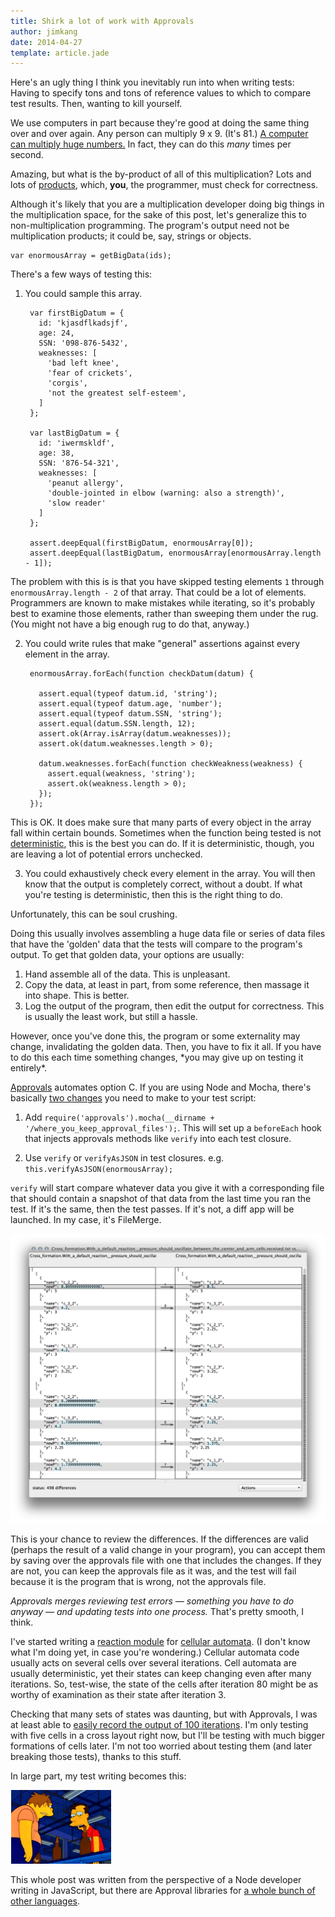 ```yaml
---
title: Shirk a lot of work with Approvals
author: jimkang
date: 2014-04-27
template: article.jade
---
```


Here's an ugly thing I think you inevitably run into when writing tests: Having to specify tons and tons of reference values to which to compare test results. Then, wanting to kill yourself.

<span class="more"></span>

We use computers in part because they're good at doing the same thing over and over again. Any person can multiply 9 x 9. (It's 81.) [A computer can multiply huge numbers.](https://www.youtube.com/watch?v=tUY1k7B7hgM#t=00m50s) In fact, they can do this *many* times per second.

Amazing, but what is the by-product of all of this multiplication? Lots and lots of <a href="http://en.wikipedia.org/wiki/Product_(Mathematics)">products</a>, which, __you__, the programmer, must check for correctness.

Although it's likely that you are a multiplication developer doing big things in the multiplication space, for the sake of this post, let's generalize this to non-multiplication programming. The program's output need not be multiplication products; it could be, say, strings or objects.

    var enormousArray = getBigData(ids);

There's a few ways of testing this:

1. You could sample this array.

        var firstBigDatum = {
          id: 'kjasdflkadsjf',
          age: 24,
          SSN: '098-876-5432',
          weaknesses: [
            'bad left knee',
            'fear of crickets',
            'corgis',
            'not the greatest self-esteem',
          ]
        };

        var lastBigDatum = {
          id: 'iwermskldf',
          age: 38,
          SSN: '876-54-321',
          weaknesses: [
            'peanut allergy',
            'double-jointed in elbow (warning: also a strength)',
            'slow reader'
          ]
        };

        assert.deepEqual(firstBigDatum, enormousArray[0]);
        assert.deepEqual(lastBigDatum, enormousArray[enormousArray.length - 1]);
The problem with this is is that you have skipped testing elements `1` through `enormousArray.length - 2` of that array. That could be a lot of elements. Programmers are known to make mistakes while iterating, so it's probably best to examine those elements, rather than sweeping them under the rug. (You might not have a big enough rug to do that, anyway.)

2. You could write rules that make "general" assertions against every element in the array.

        enormousArray.forEach(function checkDatum(datum) {

          assert.equal(typeof datum.id, 'string');
          assert.equal(typeof datum.age, 'number');
          assert.equal(typeof datum.SSN, 'string');
          assert.equal(datum.SSN.length, 12);
          assert.ok(Array.isArray(datum.weaknesses));
          assert.ok(datum.weaknesses.length > 0);

          datum.weaknesses.forEach(function checkWeakness(weakness) {
            assert.equal(weakness, 'string');
            assert.ok(weakness.length > 0);
          });
        });
This is OK. It does make sure that many parts of every object in the array fall within certain bounds. Sometimes when the function being tested is not [deterministic](http://en.wikipedia.org/wiki/Deterministic_algorithm), this is the best you can do. If it is deterministic, though, you are leaving a lot of potential errors unchecked.

3. You could exhaustively check every element in the array. You will then know that the output is completely correct, without a doubt. If what you're testing is deterministic, then this is the right thing to do.

  Unfortunately, this can be soul crushing.

  Doing this usually involves assembling a huge data file or series of data files that have the 'golden' data that the tests will compare to the program's output. To get that golden data, your options are usually:
<ol class="alpha">
  <li>
    Hand assemble all of the data. This is unpleasant.
  </li>
  <li>
    Copy the data, at least in part, from some reference, then massage it into shape. This is better.
  </li>
  <li>
    Log the output of the program, then edit the output for correctness. This is usually the least work, but still a hassle.
  </li> 
</ol>
  However, once you've done this, the program or some externality may change, invalidating the golden data. Then, you have to fix it all. If you have to do this each time something changes, *you may give up on testing it entirely*.

[Approvals](https://github.com/approvals/Approvals.NodeJS) automates option C. If you are using Node and Mocha, there's basically [two changes](https://github.com/approvals/Approvals.NodeJS/wiki/Mocha) you need to make to your test script:

1. Add `require('approvals').mocha(__dirname + '/where_you_keep_approval_files');`. This will set up a `beforeEach` hook that injects approvals methods like `verify` into each test closure.

2. Use `verify` or `verifyAsJSON` in test closures. e.g. `this.verifyAsJSON(enormousArray);`

`verify` will start compare whatever data you give it with a corresponding file that should contain a snapshot of that data from the last time you ran the test. If it's the same, then the test passes. If it's not, a diff app will be launched. In my case, it's FileMerge.

<img class="fit-to-width" src="approvalsdiff.png" alt="diff screenshot" />

This is your chance to review the differences. If the differences are valid (perhaps the result of a valid change in your program), you can accept them by saving over the approvals file with one that includes the changes. If they are not, you can keep the approvals file as it was, and the test will fail because it is the program that is wrong, not the approvals file.

*Approvals merges reviewing test errors &mdash; something you have to do anyway &mdash; and updating tests into one process.* That's pretty smooth, I think.

I've started writing a [reaction module](https://github.com/jimkang/reactivecell) for [cellular automata](http://en.wikipedia.org/wiki/Cellular_automaton). (I don't know what I'm doing yet, in case you're wondering.) Cellular automata code usually acts on several cells over several iterations. Cell automata are usually deterministic, yet their states can keep changing even after many iterations. So, test-wise, the state of the cells after iteration 80 might be as worthy of examination as their state after iteration 3.

Checking that many sets of states was daunting, but with Approvals, I was at least able to [easily record the output of 100 iterations](https://github.com/jimkang/reactivecell/blob/master/tests/airtests.js#L105). I'm only testing with five cells in a cross layout right now, but I'll be testing with much bigger formations of cells later. I'm not too worried about testing them (and later breaking those tests), thanks to this stuff.

In large part, my test writing becomes this:

<img src="duff_inspection_clip.gif" alt="Fine, fine, mouse, fine, mouse, rat, syringe, fine" class="do-not-resize" width="160" height="118" style="margin-left: 0.1em"></img>

This whole post was written from the perspective of a Node developer writing in JavaScript, but there are Approval libraries for [a whole bunch of other languages](http://approvaltests.sourceforge.net/).